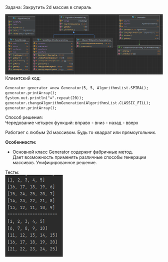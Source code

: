 Задача: Закрутить 2d массив в спираль

![img_1.png](img_1.png)  
Клиентский код:

```
Generator generator =new Generator(5, 5, AlgorithmsList.SPIRAL);
generator.printArray();
System.out.println("=".repeat(20));
generator.changeAlgorithmGeneration(AlgorithmsList.CLASSIC_FILL);
generator.printArray();
```

Способ решения:  
Чередование четырех функций: вправо - вниз - назад - вверх

Работает с любым 2d массивом. Будь то квадрат или прямоугольник.

**Особенности:**

- Основной класс Generator содержит фабричные метод.   
  Дает возможность применять различные способы генерации массивов. Унифицированное решение.

Тесты:  
![img_2.png](img_2.png)

